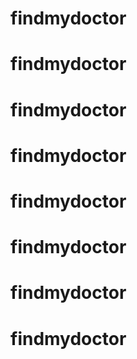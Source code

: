 # findmydoctor
# findmydoctor
# findmydoctor
# findmydoctor
# findmydoctor
# findmydoctor
# findmydoctor
# findmydoctor
